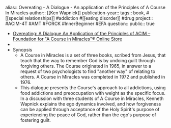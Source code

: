 alias:: Overeating - A Dialogue - An application of the Principles of A Course In Miracles
author:: [[Ken Wapnick]] 
publication-year::
tags:: book, #[[special relationships]] #addiction #[[eating disorder]] #drug 
project:: #ACIM-4T #AMT #FORCK #InnerBeginner #EFA 
question::
public:: true

- [Overeating: A Dialogue An Application of the Principles of ACIM – Foundation for "A Course in Miracles"® Online Store](https://facimstore.org/products/overeating-a-dialogue-book)
-
- Synopsis
	- A Course in Miracles is a set of three books, scribed from Jesus, that teach that the way to remember God is by undoing guilt through forgiving others. The Course originated in 1965, in answer to a request of two psychologists to find "another way" of relating to others. A Course in Miracles was completed in 1972 and published in 1976.
	- This dialogue presents the Course's approach to all addictions, using food addictions and preoccupation with weight as the specific focus. In a discussion with three students of A Course in Miracles, Kenneth Wapnick explains the ego dynamics involved, and how forgiveness can be applied through acceptance of the Holy Spirit's purpose of experiencing the peace of God, rather than the ego's purpose of fostering guilt.